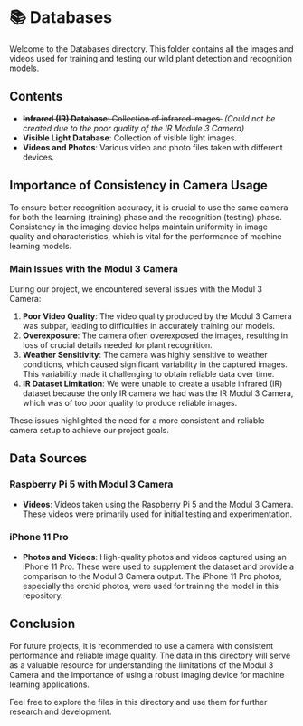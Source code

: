 # 📚 Databases

Welcome to the Databases directory. This folder contains all the images and videos used for training and testing our wild plant detection and recognition models.

## Contents

- ~~**Infrared (IR) Database**: Collection of infrared images.~~ *(Could not be created due to the poor quality of the IR Module 3 Camera)*
- **Visible Light Database**: Collection of visible light images.
- **Videos and Photos**: Various video and photo files taken with different devices.

## Importance of Consistency in Camera Usage

To ensure better recognition accuracy, it is crucial to use the same camera for both the learning (training) phase and the recognition (testing) phase. Consistency in the imaging device helps maintain uniformity in image quality and characteristics, which is vital for the performance of machine learning models.

### Main Issues with the Modul 3 Camera

During our project, we encountered several issues with the Modul 3 Camera:

1. **Poor Video Quality**: The video quality produced by the Modul 3 Camera was subpar, leading to difficulties in accurately training our models.
2. **Overexposure**: The camera often overexposed the images, resulting in loss of crucial details needed for plant recognition.
3. **Weather Sensitivity**: The camera was highly sensitive to weather conditions, which caused significant variability in the captured images. This variability made it challenging to obtain reliable data over time.
4. **IR Dataset Limitation**: We were unable to create a usable infrared (IR) dataset because the only IR camera we had was the IR Modul 3 Camera, which was of too poor quality to produce reliable images.

These issues highlighted the need for a more consistent and reliable camera setup to achieve our project goals.

## Data Sources

### Raspberry Pi 5 with Modul 3 Camera

- **Videos**: Videos taken using the Raspberry Pi 5 and the Modul 3 Camera. These videos were primarily used for initial testing and experimentation.

### iPhone 11 Pro

- **Photos and Videos**: High-quality photos and videos captured using an iPhone 11 Pro. These were used to supplement the dataset and provide a comparison to the Modul 3 Camera output. The iPhone 11 Pro photos, especially the orchid photos, were used for training the model in this repository.

## Conclusion

For future projects, it is recommended to use a camera with consistent performance and reliable image quality. The data in this directory will serve as a valuable resource for understanding the limitations of the Modul 3 Camera and the importance of using a robust imaging device for machine learning applications.

Feel free to explore the files in this directory and use them for further research and development.
